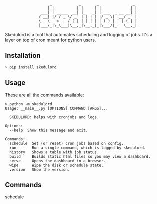 ```
                    _            _       _               _ 
                   | |          | |     | |             | |
                ___| | _____  __| |_   _| | ___  _ __ __| |
               / __| |/ / _ \/ _` | | | | |/ _ \| '__/ _` |
               \__ \   <  __/ (_| | |_| | | (_) | | | (_| |
               |___/_|\_\___|\__,_|\__,_|_|\___/|_|  \__,_|
```


Skedulord is a tool that automates scheduling and logging of jobs. It's a 
layer on top of cron meant for python users. 

## Installation 

```python
> pip install skedulord
```

## Usage 

These are all the commands available: 

```
> python -m skedulord
Usage: __main__.py [OPTIONS] COMMAND [ARGS]...

  SKEDULORD: helps with cronjobs and logs.

Options:
  --help  Show this message and exit.

Commands:
  schedule  Set (or reset) cron jobs based on config.
  run       Run a single command, which is logged by skedulord.
  history   Shows a table with job status.
  build     Builds static html files so you may view a dashboard.
  serve     Opens the dashboard in a browser.
  wipe      Wipe the disk or schedule state.
  version   Show the version.
```

## Commands 

<kdb>schedule</kdb>
